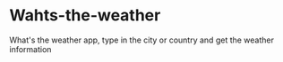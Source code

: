# Wahts-the-weather
What's the weather app, type in the city or country and get the weather information
